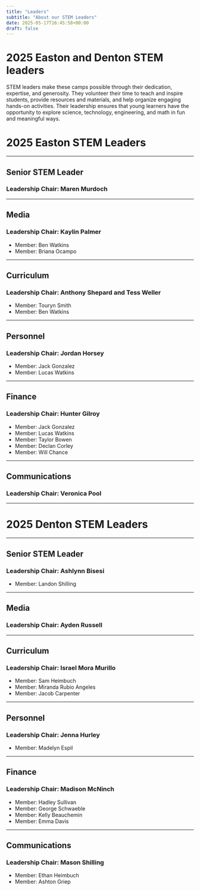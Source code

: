 ```yaml
---
title: "Leaders"
subtitle: "About our STEM Leaders"
date: 2025-05-17T16:45:58+00:00
draft: false
---
```


# 2025 Easton and Denton STEM leaders

STEM leaders make these camps possible through their dedication, expertise, and generosity. They volunteer their time to teach and inspire students, provide resources and materials, and help organize engaging hands-on activities. Their leadership ensures that young learners have the opportunity to explore science, technology, engineering, and math in fun and meaningful ways.

# 2025 Easton STEM Leaders
---
## Senior STEM Leader
### **Leadership Chair: Maren Murdoch**
---
## Media
### **Leadership Chair: Kaylin Palmer**
- Member: Ben Watkins
- Member: Briana Ocampo
---
## Curriculum
### **Leadership Chair: Anthony Shepard and Tess Weller**
- Member: Touryn Smith
- Member: Ben Watkins
---
## Personnel
### **Leadership Chair: Jordan Horsey**
- Member: Jack Gonzalez
- Member: Lucas Watkins
---
## Finance 
### **Leadership Chair: Hunter Gilroy**
- Member: Jack Gonzalez
- Member: Lucas Watkins
- Member: Taylor Bowen
- Member: Declan Corley
- Member: Will Chance
---
## Communications 
### **Leadership Chair: Veronica Pool**
---

# 2025 Denton STEM Leaders
---
## Senior STEM Leader
### **Leadership Chair: Ashlynn Bisesi**
- Member: Landon Shilling
---
## Media
### **Leadership Chair: Ayden Russell**
---
## Curriculum
### **Leadership Chair: Israel Mora Murillo**
- Member: Sam Heimbuch
- Member: Miranda Rubio Angeles 
- Member: Jacob Carpenter
---
## Personnel
### **Leadership Chair: Jenna Hurley**
- Member: Madelyn Espil
---
## Finance 
### **Leadership Chair: Madison McNinch**
- Member: Hadley Sullivan
- Member: George Schwaeble
- Member: Kelly Beauchemin
- Member: Emma Davis
---
## Communications 
### **Leadership Chair: Mason Shilling**
- Member: Ethan Heimbuch
- Member: Ashton Griep
